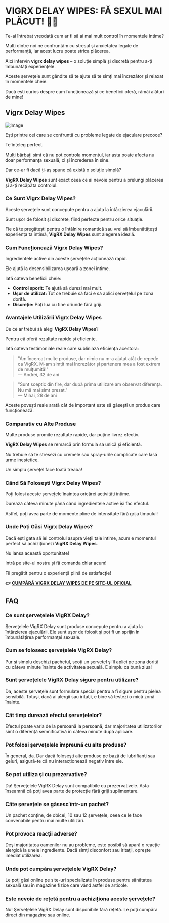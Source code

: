 # VIGRX DELAY WIPES: FĂ SEXUL MAI PLĂCUT! 🍆✨

Te-ai întrebat vreodată cum ar fi să ai mai mult control în momentele intime? 

Mulți dintre noi ne confruntăm cu stresul și anxietatea legate de performanță, iar acest lucru poate strica plăcerea. 

Aici intervin **vigrx delay wipes** – o soluție simplă și discretă pentru a-ți îmbunătăți experiențele. 

Aceste șervețele sunt gândite să te ajute să te simți mai încrezător și relaxat în momentele cheie. 

Dacă ești curios despre cum funcționează și ce beneficii oferă, rămâi alături de mine!

## Vigrx Delay Wipes

![Image](https://www2.sellhealth.com/136/vigrx_delay_wipes_300x250-v2.png)

Ești printre cei care se confruntă cu probleme legate de ejaculare precoce?

Te înțeleg perfect.

Mulți bărbați simt că nu pot controla momentul, iar asta poate afecta nu doar performanța sexuală, ci și încrederea în sine.

Dar ce-ar fi dacă ți-aș spune că există o soluție simplă?

**VigRX Delay Wipes** sunt exact ceea ce ai nevoie pentru a prelungi plăcerea și a-ți recăpăta controlul.

### Ce Sunt Vigrx Delay Wipes?

Aceste șervețele sunt concepute pentru a ajuta la întârzierea ejaculării. 

Sunt ușor de folosit și discrete, fiind perfecte pentru orice situație.

Fie că te pregătești pentru o întâlnire romantică sau vrei să îmbunătățești experiența ta intimă, **VigRX Delay Wipes** sunt alegerea ideală.

### Cum Funcționează Vigrx Delay Wipes?

Ingredientele active din aceste șervețele acționează rapid. 

Ele ajută la desensibilizarea ușoară a zonei intime.

Iată câteva beneficii cheie:

- **Control sporit:** Te ajută să durezi mai mult.
- **Ușor de utilizat:** Tot ce trebuie să faci e să aplici șervețelul pe zona dorită.
- **Discreție:** Poți lua cu tine oriunde fără griji.

### Avantajele Utilizării Vigrx Delay Wipes

De ce ar trebui să alegi **VigRX Delay Wipes**? 

Pentru că oferă rezultate rapide și eficiente. 

Iată câteva testimoniale reale care subliniază eficiența acestora:

> "Am încercat multe produse, dar nimic nu m-a ajutat atât de repede ca VigRX. M-am simțit mai încrezător și partenera mea a fost extrem de mulțumită!"  
> — Andrei, 32 de ani

> "Sunt sceptic din fire, dar după prima utilizare am observat diferența. Nu mă mai simt presat."  
> — Mihai, 28 de ani

Aceste povești reale arată cât de important este să găsești un produs care funcționează.

### Comparativ cu Alte Produse

Multe produse promite rezultate rapide, dar puține livrez efectiv. 

**VigRX Delay Wipes** se remarcă prin formula sa unică și eficientă.

Nu trebuie să te stresezi cu cremele sau spray-urile complicate care lasă urme inestetice. 

Un simplu șervețel face toată treaba!

### Când Să Folosești Vigrx Delay Wipes?

Poți folosi aceste șervețele înaintea oricărei activități intime. 

Durează câteva minute până când ingredientele active își fac efectul. 

Astfel, poți avea parte de momente pline de intensitate fără grija timpului!

### Unde Poți Găsi Vigrx Delay Wipes?

Dacă ești gata să iei controlul asupra vieții tale intime, acum e momentul perfect să achiziționezi **VigRX Delay Wipes**. 

Nu lansa această oportunitate! 

Intră pe site-ul nostru și fă comanda chiar acum!

Fii pregătit pentru o experiență plină de satisfacție!



**👉 [CUMPĂRĂ VIGRX DELAY WIPES DE PE SITE-UL OFICIAL](https://gchaffi.com/NzFQz1GD)**

## FAQ

### Ce sunt şerveţelele VigRX Delay?
Şerveţelele VigRX Delay sunt produse concepute pentru a ajuta la întârzierea ejaculării. Ele sunt uşor de folosit şi pot fi un sprijin în îmbunătăţirea performanţei sexuale.

### Cum se folosesc şerveţelele VigRX Delay?
Pur şi simplu deschizi pachetul, scoţi un şerveţel şi îl aplici pe zona dorită cu câteva minute înainte de activitatea sexuală. E simplu ca bună ziua!

### Sunt şerveţelele VigRX Delay sigure pentru utilizare?
Da, aceste şerveţele sunt formulate special pentru a fi sigure pentru pielea sensibilă. Totuşi, dacă ai alergii sau iritaţii, e bine să testezi o mică zonă înainte.

### Cât timp durează efectul şerveţelelor?
Efectul poate varia de la persoană la persoană, dar majoritatea utilizatorilor simt o diferenţă semnificativă în câteva minute după aplicare.

### Pot folosi şerveţelele împreună cu alte produse?
În general, da. Dar dacă foloseşti alte produse pe bază de lubrifianţi sau geluri, asigură-te că nu interacționează negativ între ele.

### Se pot utiliza şi cu prezervative?
Da! Şerveţelele VigRX Delay sunt compatibile cu prezervativele. Asta înseamnă că poţi avea parte de protecţie fără griji suplimentare.

### Câte şerveţele se găsesc într-un pachet?
Un pachet conține, de obicei, 10 sau 12 şerveţele, ceea ce le face convenabile pentru mai multe utilizări.

### Pot provoca reacţii adverse?
Deşi majoritatea oamenilor nu au probleme, este posibil să apară o reacţie alergică la unele ingrediente. Dacă simţi disconfort sau iritaţii, opreşte imediat utilizarea.

### Unde pot cumpăra şerveţelele VigRX Delay?
Le poţi găsi online pe site-uri specializate în produse pentru sănătatea sexuală sau în magazine fizice care vând astfel de articole.

### Este nevoie de rețetă pentru a achiziționa aceste șervețele?
Nu! Şerveţelele VigRX Delay sunt disponibile fără rețetă. Le poţi cumpăra direct din magazine sau online.